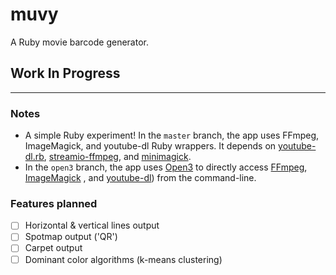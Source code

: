 # muvy

A Ruby movie barcode generator.

## Work In Progress
------

### Notes

* A simple Ruby experiment! In the `master` branch, the app uses FFmpeg, ImageMagick, and youtube-dl Ruby wrappers. It depends on [youtube-dl.rb](https://github.com/layer8x/youtube-dl.rb), [streamio-ffmpeg](https://github.com/streamio/streamio-ffmpeg), and [minimagick](https://github.com/minimagick/minimagick).
* In the `open3` branch, the app uses [Open3](https://apidock.com/ruby/Open3/popen3) to directly access [FFmpeg](https://www.ffmpeg.org/), [ImageMagick](https://www.imagemagick.org/script/index.php) , and [youtube-dl](https://rg3.github.io/youtube-dl/)) from the command-line.

### Features planned
- [ ] Horizontal & vertical lines output
- [ ] Spotmap output ('QR')
- [ ] Carpet output
- [ ] Dominant color algorithms (k-means clustering)
